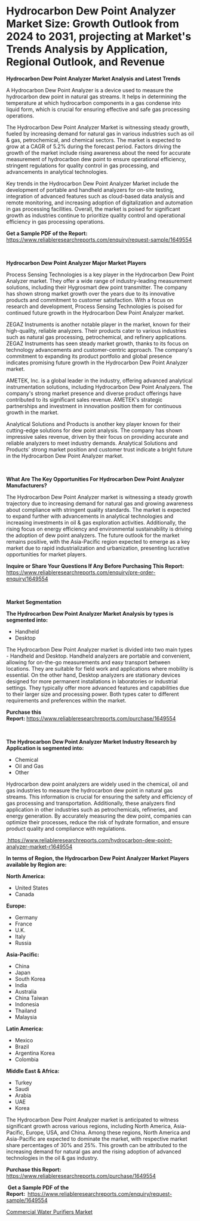 <p><h1>Hydrocarbon Dew Point Analyzer Market Size: Growth Outlook from 2024 to 2031, projecting at Market's Trends Analysis by Application, Regional Outlook, and Revenue</h1></p><p><strong>Hydrocarbon Dew Point Analyzer Market Analysis and Latest Trends</strong></p>
<p><p>A Hydrocarbon Dew Point Analyzer is a device used to measure the hydrocarbon dew point in natural gas streams. It helps in determining the temperature at which hydrocarbon components in a gas condense into liquid form, which is crucial for ensuring effective and safe gas processing operations.</p><p>The Hydrocarbon Dew Point Analyzer Market is witnessing steady growth, fueled by increasing demand for natural gas in various industries such as oil & gas, petrochemical, and chemical sectors. The market is expected to grow at a CAGR of 5.2% during the forecast period. Factors driving the growth of the market include rising awareness about the need for accurate measurement of hydrocarbon dew point to ensure operational efficiency, stringent regulations for quality control in gas processing, and advancements in analytical technologies.</p><p>Key trends in the Hydrocarbon Dew Point Analyzer Market include the development of portable and handheld analyzers for on-site testing, integration of advanced features such as cloud-based data analysis and remote monitoring, and increasing adoption of digitalization and automation in gas processing facilities. Overall, the market is poised for significant growth as industries continue to prioritize quality control and operational efficiency in gas processing operations.</p></p>
<p><strong>Get a Sample PDF of the Report:&nbsp;</strong> <a href="https://www.reliableresearchreports.com/enquiry/request-sample/1649554">https://www.reliableresearchreports.com/enquiry/request-sample/1649554</a></p>
<p>&nbsp;</p>
<p><strong>Hydrocarbon Dew Point Analyzer Major Market Players</strong></p>
<p><p>Process Sensing Technologies is a key player in the Hydrocarbon Dew Point Analyzer market. They offer a wide range of industry-leading measurement solutions, including their Hygrosmart dew point transmitter. The company has shown strong market growth over the years due to its innovative products and commitment to customer satisfaction. With a focus on research and development, Process Sensing Technologies is poised for continued future growth in the Hydrocarbon Dew Point Analyzer market.</p><p>ZEGAZ Instruments is another notable player in the market, known for their high-quality, reliable analyzers. Their products cater to various industries such as natural gas processing, petrochemical, and refinery applications. ZEGAZ Instruments has seen steady market growth, thanks to its focus on technology advancements and customer-centric approach. The company's commitment to expanding its product portfolio and global presence indicates promising future growth in the Hydrocarbon Dew Point Analyzer market.</p><p>AMETEK, Inc. is a global leader in the industry, offering advanced analytical instrumentation solutions, including Hydrocarbon Dew Point Analyzers. The company's strong market presence and diverse product offerings have contributed to its significant sales revenue. AMETEK's strategic partnerships and investment in innovation position them for continuous growth in the market.</p><p>Analytical Solutions and Products is another key player known for their cutting-edge solutions for dew point analysis. The company has shown impressive sales revenue, driven by their focus on providing accurate and reliable analyzers to meet industry demands. Analytical Solutions and Products' strong market position and customer trust indicate a bright future in the Hydrocarbon Dew Point Analyzer market.</p></p>
<p>&nbsp;</p>
<p><strong>What Are The Key Opportunities For Hydrocarbon Dew Point Analyzer Manufacturers?</strong></p>
<p><p>The Hydrocarbon Dew Point Analyzer market is witnessing a steady growth trajectory due to increasing demand for natural gas and growing awareness about compliance with stringent quality standards. The market is expected to expand further with advancements in analytical technologies and increasing investments in oil & gas exploration activities. Additionally, the rising focus on energy efficiency and environmental sustainability is driving the adoption of dew point analyzers. The future outlook for the market remains positive, with the Asia-Pacific region expected to emerge as a key market due to rapid industrialization and urbanization, presenting lucrative opportunities for market players.</p></p>
<p><strong>Inquire or Share Your Questions If Any Before Purchasing This Report:</strong> <a href="https://www.reliableresearchreports.com/enquiry/pre-order-enquiry/1649554">https://www.reliableresearchreports.com/enquiry/pre-order-enquiry/1649554</a></p>
<p>&nbsp;</p>
<p><strong>Market Segmentation</strong></p>
<p><strong>The Hydrocarbon Dew Point Analyzer Market Analysis by types is segmented into:</strong></p>
<p><ul><li>Handheld</li><li>Desktop</li></ul></p>
<p><p>The Hydrocarbon Dew Point Analyzer market is divided into two main types - Handheld and Desktop. Handheld analyzers are portable and convenient, allowing for on-the-go measurements and easy transport between locations. They are suitable for field work and applications where mobility is essential. On the other hand, Desktop analyzers are stationary devices designed for more permanent installations in laboratories or industrial settings. They typically offer more advanced features and capabilities due to their larger size and processing power. Both types cater to different requirements and preferences within the market.</p></p>
<p><strong>Purchase this Report:&nbsp;</strong><a href="https://www.reliableresearchreports.com/purchase/1649554">https://www.reliableresearchreports.com/purchase/1649554</a></p>
<p>&nbsp;</p>
<p><strong>The Hydrocarbon Dew Point Analyzer Market Industry Research by Application is segmented into:</strong></p>
<p><ul><li>Chemical</li><li>Oil and Gas</li><li>Other</li></ul></p>
<p><p>Hydrocarbon dew point analyzers are widely used in the chemical, oil and gas industries to measure the hydrocarbon dew point in natural gas streams. This information is crucial for ensuring the safety and efficiency of gas processing and transportation. Additionally, these analyzers find application in other industries such as petrochemicals, refineries, and energy generation. By accurately measuring the dew point, companies can optimize their processes, reduce the risk of hydrate formation, and ensure product quality and compliance with regulations.</p></p>
<p><a href="https://www.reliableresearchreports.com/hydrocarbon-dew-point-analyzer-market-r1649554">&nbsp;https://www.reliableresearchreports.com/hydrocarbon-dew-point-analyzer-market-r1649554</a></p>
<p><strong>In terms of Region, the Hydrocarbon Dew Point Analyzer Market Players available by Region are:</strong></p>
<p>
    <p> <strong> North America: </strong>
        <ul>
            <li>United States</li>
            <li>Canada</li>
        </ul>
        </p> 
    <p> <strong> Europe: </strong>
        <ul>
            <li>Germany</li>
            <li>France</li>
            <li>U.K.</li>
            <li>Italy</li>
            <li>Russia</li>
        </ul>
        </p> 
    <p> <strong> Asia-Pacific: </strong>
        <ul>
            <li>China</li>
            <li>Japan</li>
            <li>South Korea</li>
            <li>India</li>
            <li>Australia</li>
            <li>China Taiwan</li>
            <li>Indonesia</li>
            <li>Thailand</li>
            <li>Malaysia</li>
        </ul>
        </p> 
    <p> <strong> Latin America: </strong>
        <ul>
            <li>Mexico</li>
            <li>Brazil</li>
            <li>Argentina Korea</li>
            <li>Colombia</li>
        </ul>
        </p> 
    <p> <strong> Middle East & Africa: </strong>
        <ul>
            <li>Turkey</li>
            <li>Saudi</li>
            <li>Arabia</li>
            <li>UAE</li>
            <li>Korea</li>
        </ul>
    </p>
    </p>
<p><p>The Hydrocarbon Dew Point Analyzer market is anticipated to witness significant growth across various regions, including North America, Asia-Pacific, Europe, USA, and China. Among these regions, North America and Asia-Pacific are expected to dominate the market, with respective market share percentages of 30% and 25%. This growth can be attributed to the increasing demand for natural gas and the rising adoption of advanced technologies in the oil & gas industry.</p></p>
<p><strong>Purchase this Report: </strong><a href="https://www.reliableresearchreports.com/purchase/1649554">https://www.reliableresearchreports.com/purchase/1649554</a></p>
<p>&nbsp;<strong>Get a Sample PDF of the Report:&nbsp;&nbsp;</strong><a href="https://www.reliableresearchreports.com/enquiry/request-sample/1649554">https://www.reliableresearchreports.com/enquiry/request-sample/1649554</a></p>
<p><strong></strong></p>
<p><p><a href="https://meowing-canidae-761.notion.site/Commercial-Water-Purifiers-Market-Outlook-Industry-Overview-and-Forecast-2024-to-2031-057eb6b2016a41249df3f4064c5e458f">Commercial Water Purifiers Market</a></p></p>